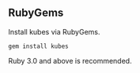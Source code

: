 ## RubyGems

Install kubes via RubyGems.

    gem install kubes

Ruby 3.0 and above is recommended.

